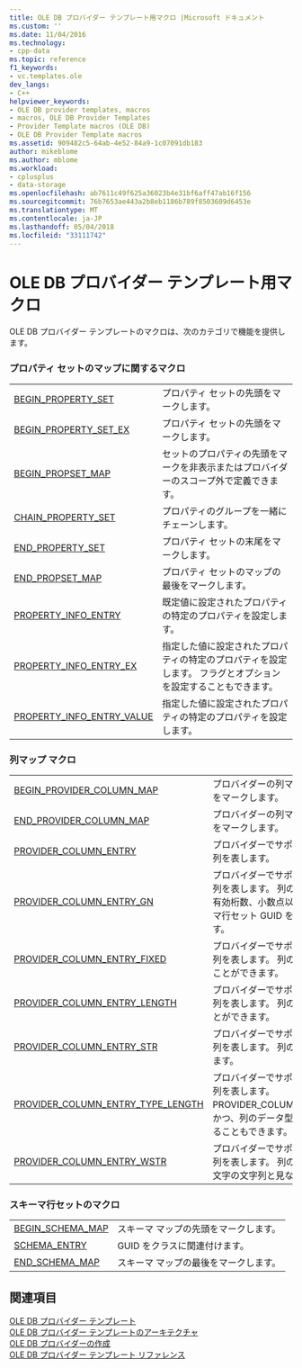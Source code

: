 ```yaml
---
title: OLE DB プロバイダー テンプレート用マクロ |Microsoft ドキュメント
ms.custom: ''
ms.date: 11/04/2016
ms.technology:
- cpp-data
ms.topic: reference
f1_keywords:
- vc.templates.ole
dev_langs:
- C++
helpviewer_keywords:
- OLE DB provider templates, macros
- macros, OLE DB Provider Templates
- Provider Template macros (OLE DB)
- OLE DB Provider Template macros
ms.assetid: 909482c5-64ab-4e52-84a9-1c07091db183
author: mikeblome
ms.author: mblome
ms.workload:
- cplusplus
- data-storage
ms.openlocfilehash: ab7611c49f625a36023b4e31bf6aff47ab16f156
ms.sourcegitcommit: 76b7653ae443a2b8eb1186b789f8503609d6453e
ms.translationtype: MT
ms.contentlocale: ja-JP
ms.lasthandoff: 05/04/2018
ms.locfileid: "33111742"
---
```

# <a name="macros-for-ole-db-provider-templates"></a>OLE DB プロバイダー テンプレート用マクロ
OLE DB プロバイダー テンプレートのマクロは、次のカテゴリで機能を提供します。  
  
### <a name="property-set-map-macros"></a>プロパティ セットのマップに関するマクロ  
  
|||  
|-|-|  
|[BEGIN_PROPERTY_SET](../../data/oledb/begin-property-set.md)|プロパティ セットの先頭をマークします。|  
|[BEGIN_PROPERTY_SET_EX](../../data/oledb/begin-property-set-ex.md)|プロパティ セットの先頭をマークします。|  
|[BEGIN_PROPSET_MAP](../../data/oledb/begin-propset-map.md)|セットのプロパティの先頭をマークを非表示またはプロバイダーのスコープ外で定義できます。|  
|[CHAIN_PROPERTY_SET](../../data/oledb/chain-property-set.md)|プロパティのグループを一緒にチェーンします。|  
|[END_PROPERTY_SET](../../data/oledb/end-property-set.md)|プロパティ セットの末尾をマークします。|  
|[END_PROPSET_MAP](../../data/oledb/end-propset-map.md)|プロパティ セットのマップの最後をマークします。|  
|[PROPERTY_INFO_ENTRY](../../data/oledb/property-info-entry.md)|既定値に設定されたプロパティの特定のプロパティを設定します。|  
|[PROPERTY_INFO_ENTRY_EX](../../data/oledb/property-info-entry-ex.md)|指定した値に設定されたプロパティの特定のプロパティを設定します。 フラグとオプションを設定することもできます。|  
|[PROPERTY_INFO_ENTRY_VALUE](../../data/oledb/property-info-entry-value.md)|指定した値に設定されたプロパティの特定のプロパティを設定します。|  
  
### <a name="column-map-macros"></a>列マップ マクロ  
  
|||  
|-|-|  
|[BEGIN_PROVIDER_COLUMN_MAP](../../data/oledb/begin-provider-column-map.md)|プロバイダーの列マップ エントリの先頭をマークします。|  
|[END_PROVIDER_COLUMN_MAP](../../data/oledb/end-provider-column-map.md)|プロバイダーの列マップ エントリの末尾をマークします。|  
|[PROVIDER_COLUMN_ENTRY](../../data/oledb/provider-column-entry.md)|プロバイダーでサポートされている特定の列を表します。|  
|[PROVIDER_COLUMN_ENTRY_GN](../../data/oledb/provider-column-entry-gn.md)|プロバイダーでサポートされている特定の列を表します。 列のサイズ、データ型、有効桁数、小数点以下桁数、およびスキーマ行セット GUID を指定することができます。|  
|[PROVIDER_COLUMN_ENTRY_FIXED](../../data/oledb/provider-column-entry-fixed.md)|プロバイダーでサポートされている特定の列を表します。 列のデータ型を指定することができます。|  
|[PROVIDER_COLUMN_ENTRY_LENGTH](../../data/oledb/provider-column-entry-length.md)|プロバイダーでサポートされている特定の列を表します。 列のサイズを指定することができます。|  
|[PROVIDER_COLUMN_ENTRY_STR](../../data/oledb/provider-column-entry-str.md)|プロバイダーでサポートされている特定の列を表します。 列の型が文字列と見なします。|  
|[PROVIDER_COLUMN_ENTRY_TYPE_LENGTH](../../data/oledb/provider-column-entry-type-length.md)|プロバイダーでサポートされている特定の列を表します。 PROVIDER_COLUMN_ENTRY_LENGTH、かつ、列のデータ型だけのサイズを指定することもできます。|  
|[PROVIDER_COLUMN_ENTRY_WSTR](../../data/oledb/provider-column-entry-wstr.md)|プロバイダーでサポートされている特定の列を表します。 列のデータ型は Unicode 文字の文字列と見なします。|  
  
### <a name="schema-rowset-macros"></a>スキーマ行セットのマクロ  
  
|||  
|-|-|  
|[BEGIN_SCHEMA_MAP](../../data/oledb/begin-schema-map.md)|スキーマ マップの先頭をマークします。|  
|[SCHEMA_ENTRY](../../data/oledb/schema-entry.md)|GUID をクラスに関連付けます。|  
|[END_SCHEMA_MAP](../../data/oledb/end-schema-map.md)|スキーマ マップの最後をマークします。|  
  
## <a name="see-also"></a>関連項目  
 [OLE DB プロバイダー テンプレート](../../data/oledb/ole-db-provider-templates-cpp.md)   
 [OLE DB プロバイダー テンプレートのアーキテクチャ](../../data/oledb/ole-db-provider-template-architecture.md)   
 [OLE DB プロバイダーの作成](../../data/oledb/creating-an-ole-db-provider.md)   
 [OLE DB プロバイダー テンプレート リファレンス](../../data/oledb/ole-db-provider-templates-reference.md)